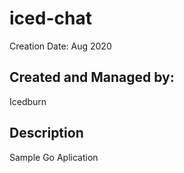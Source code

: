# iced-chat
Creation Date: Aug 2020

## Created and Managed by:
Icedburn

## Description
Sample Go Aplication
